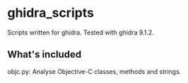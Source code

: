 # ghidra_scripts

Scripts written for ghidra. Tested with ghidra 9.1.2.

## What's included

objc.py: Analyse Objective-C classes, methods and strings.